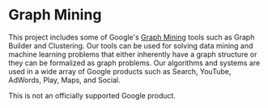 # Graph Mining

This project includes some of Google's [Graph Mining](https://research.google/teams/algorithms-optimization/graph-mining/) tools such as Graph Builder and Clustering. Our tools can be used for solving data mining and machine learning problems that either inherently have a graph structure or they can be formalized as graph problems. Our algorithms and systems are used in a wide array of Google products such as Search, YouTube, AdWords, Play, Maps, and Social.

This is not an officially supported Google product.

